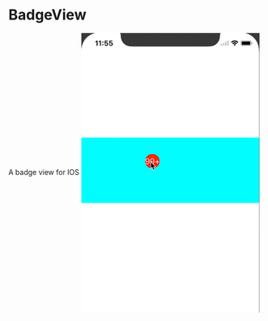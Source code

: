 # BadgeView
A badge view for IOS
<img src="./BadgeAnimation.gif" width = "352" height = "552" alt="图片名称" align=center />
